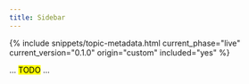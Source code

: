 ```yaml
---
title: Sidebar
---
```


{% include snippets/topic-metadata.html current_phase="live" current_version="0.1.0" origin="custom" included="yes" %}

... <mark>TODO</mark> ...
